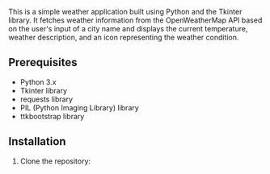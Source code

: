 This is a simple weather application built using Python and the Tkinter library. It fetches weather information from the OpenWeatherMap API based on the user's input of a city name and displays the current temperature, weather description, and an icon representing the weather condition.

## Prerequisites

- Python 3.x
- Tkinter library
- requests library
- PIL (Python Imaging Library) library
- ttkbootstrap library

## Installation

1. Clone the repository:

